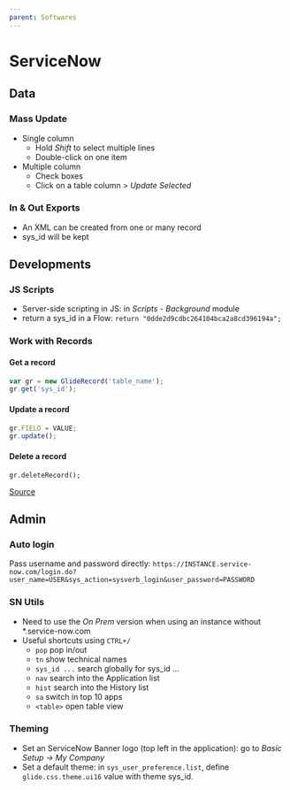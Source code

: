 ```yaml
---
parent: Softwares
---
```


# ServiceNow

## Data

### Mass Update

* Single column
    * Hold *Shift* to select multiple lines
    * Double-click on one item
* Multiple column
    * Check boxes
    * Click on a table column > *Update Selected*

### In & Out Exports

* An XML can be created from one or many record
* sys_id will be kept

## Developments

### JS Scripts

* Server-side scripting in JS: in _Scripts - Background_ module
* return a sys_id in a Flow: `return "0dde2d9cdbc264104bca2a8cd396194a";`

### Work with Records

#### Get a record

```js
var gr = new GlideRecord('table_name');     
gr.get('sys_id');
```

#### Update a record

```js
gr.FIELD = VALUE;
gr.update();
```

#### Delete a record

 `gr.deleteRecord();`

[Source](https://servicenowguru.com/scripting/gliderecord-query-cheat-sheet/)

## Admin

### Auto login

Pass username and password directly: `https://INSTANCE.service-now.com/login.do?user_name=USER&sys_action=sysverb_login&user_password=PASSWORD`

### SN Utils

* Need to use the *On Prem* version when using an instance without *.service-now.com
* Useful shortcuts using `CTRL+/`
    * `pop` pop in/out
    * `tn` show technical names
    * `sys_id ...` search globally for sys_id ...
    * `nav` search into the Application list
    * `hist` search into the History list
    * `sa` switch in top 10 apps
    * `<table>` open table view

### Theming

* Set an ServiceNow Banner logo (top left in the application): go to *Basic Setup → My Company*
* Set a default theme: in `sys_user_preference.list`, define `glide.css.theme.ui16` value with theme sys_id.
